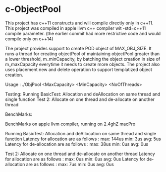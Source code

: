 # c-ObjectPool

This project has c++11 constructs and will compile directly only in c++11. This project was compiled in apple llvm c++ compiler wit -std=c++11 compile parameter. (the earlier commit had more restrictive code and would compile only on c++14)

The project provides support to create POD object of MAX_OBJ_SIZE. It runs a thread for creating objectPool of maintaining objectPool greater than a lower threshold, m_minCapacity,  by batching the object creation in size of m_maxCapacity everytime it needs to create more objects. The project also uses placement new and delete operation to support templatized object creation.

Usage : ./ObjPool  \<MaxCapacity\>  \<MinCapacity\>  \<NoOfThreads\>

Testing: 
Running BasicTest: Allocation and deAllocation on same thread and single function
Test 2: Allocate on one thread and de-allocate on another thread

BenchMarks:

BenchMarks on apple llvm compiler, running on 2.4ghZ macPro

Running BasicTest: Allocation and deAllocation on same thread and single function
Latency for allocation  are as follows :  max: 144us min: 3us avg: 5us
Latency for de-allocation  are as follows :  max: 38us min: 0us avg: 0us

Test 2: Allocate on one thread and de-allocate on another thread
Latency for allocation  are as follows :  max: 0us min: 0us avg: 0us
Latency for de-allocation  are as follows :  max: 7us min: 0us avg: 0us